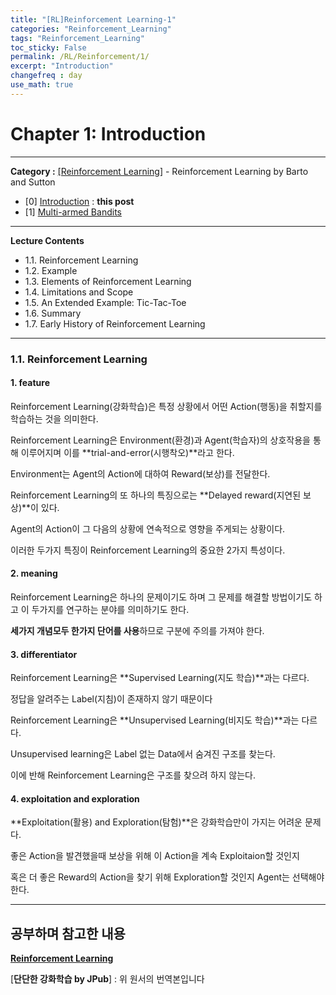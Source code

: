 ```yaml
---
title: "[RL]Reinforcement Learning-1"
categories: "Reinforcement_Learning"
tags: "Reinforcement_Learning"
toc_sticky: False
permalink: /RL/Reinforcement/1/
excerpt: "Introduction"
changefreq : day
use_math: true
---
```


# Chapter 1: Introduction

------

**Category :** [[Reinforcement Learning]](https://apexst77.github.io/categories/#reinforcement_learning) - Reinforcement Learning by Barto and Sutton

- [0] [Introduction](https://apexst77.github.io/RL/Reinforcement/1/)  : **this post**
- [1] [Multi-armed Bandits](https://apexst77.github.io/RL/Reinforcement/2/) 

------

**Lecture Contents**

- 1.1. Reinforcement Learning
- 1.2. Example
- 1.3. Elements of Reinforcement Learning
- 1.4. Limitations and Scope
- 1.5.  An Extended Example: Tic-Tac-Toe
- 1.6. Summary
- 1.7. Early History of Reinforcement Learning


-------

### **1.1. Reinforcement Learning**

#### 1. feature

Reinforcement Learning(강화학습)은 특정 상황에서 어떤 Action(행동)을 취할지를 학습하는 것을 의미한다.

Reinforcement Learning은 Environment(환경)과 Agent(학습자)의 상호작용을 통해 이루어지며 이를 **trial-and-error(시행착오)**라고 한다.

Environment는 Agent의 Action에 대하여 Reward(보상)를 전달한다. 

Reinforcement Learning의 또 하나의 특징으로는 **Delayed reward(지연된 보상)**이 있다.

Agent의 Action이 그 다음의 상황에 연속적으로 영향을 주게되는 상황이다.

이러한 두가지 특징이 Reinforcement Learning의 중요한 2가지 특성이다.

#### 2. meaning

Reinforcement Learning은 하나의 문제이기도 하며 그 문제를 해결할 방법이기도 하고 이 두가지를 연구하는 분야를 의미하기도 한다.

**세가지 개념모두 한가지 단어를 사용**하므로 구분에 주의를 가져야 한다.

#### 3. differentiator

Reinforcement Learning은 **Supervised Learning(지도 학습)**과는 다르다.

정답을 알려주는 Label(지침)이 존재하지 않기 때문이다

Reinforcement Learning은 **Unsupervised Learning(비지도 학습)**과는 다르다.

Unsupervised learning은 Label 없는 Data에서 숨겨진 구조를 찾는다.

이에 반해 Reinforcement Learning은 구조를 찾으려 하지 않는다.

#### 4. exploitation and exploration

**Exploitation(활용) and Exploration(탐험)**은 강화학습만이 가지는 어려운 문제다.

좋은 Action을 발견했을때 보상을 위해 이 Action을 계속 Exploitaion할 것인지

혹은 더 좋은 Reward의 Action을 찾기 위해 Exploration할 것인지 Agent는 선택해야 한다.

 

------

## 공부하며 참고한 내용

[**Reinforcement Learning**](http://incompleteideas.net/book/the-book-2nd.html)

[**단단한 강화학습 by JPub**] : 위 원서의 번역본입니다